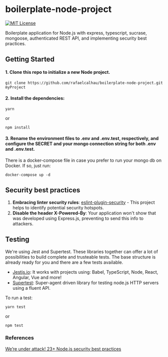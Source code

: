 # boilerplate-node-project

[![MIT License](https://img.shields.io/npm/l/express.svg?maxAge=2592000)](LICENSE)

Boilerplate application for Node.js with express, typescript, sucrase, mongoose, authenticated REST API, and implementing security best practices.

## Getting Started

#### 1. Clone this repo to initialize a new Node project.

    git clone https://github.com/rafaelcalhau/boilerplate-node-project.git myProject

#### 2. Install the dependencies:

    yarn

or

    npm install

#### 3. Rename the environment files to .env and .env.test, respectively, and configure the SECRET and your mongo connection string for both .env and .env.test.

There is a docker-compose file in case you prefer to run your mongo db on Docker. If so, just run:

    docker-compose up -d

## Security best practices

1. **Embracing linter security rules**: [eslint-plugin-security](https://github.com/nodesecurity/eslint-plugin-security) - This project helps to identify potential security hotspots.
2. **Disable the header X-Powered-By**: Your application won't show that was developed using Express.js, preventing to send this info to attackers.

## Testing

We're using Jest and Supertest. These libraries together can offer a lot of possibilities to build complete and trusteable tests. The base structure is already ready for you and there are a few tests available.

- [Jestjs.io](https://jestjs.io/): It works with projects using: Babel, TypeScript, Node, React, Angular, Vue and more!
- [Supertest](https://github.com/visionmedia/supertest): Super-agent driven library for testing node.js HTTP servers using a fluent API.

To run a test:

    yarn test

or

    npm test

### References
[We’re under attack! 23+ Node.js security best practices](https://medium.com/@nodepractices/were-under-attack-23-node-js-security-best-practices-e33c146cb87d)

